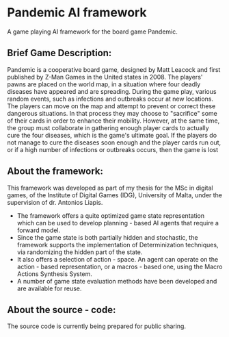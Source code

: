 # Pandemic AI framework
Α game playing AI framework for the board game Pandemic.

## Brief Game Description:
Pandemic is a cooperative board game, designed by Matt Leacock and first published by Z-Man Games in the United states in 2008.
The players' pawns are placed on the world map, in a situation where four deadly diseases have appeared and are spreading. During the game play, various random events, such as infections and outbreaks occur at new locations. The players can move on the map and attempt to prevent or correct these dangerous situations. In that process they may choose to "sacrifice" some of their cards in order to enhance their mobility. However, at the same time, the group must collaborate in gathering enough player cards to actually cure the four diseases, which is the game's ultimate goal. If the players do not manage to cure the diseases soon enough and the player cards run out, or if a high number of infections or outbreaks occurs, then the game is lost

## About the framework:
This framework was developed as part of my thesis for the MSc in digital games, of the Institute of Digital Games (IDG), University of Malta, under the supervision of dr. Antonios Liapis.

- The framework offers a quite optimized game state representation which can be used to develop planning - based AI agents that require a forward model. 
- Since the game state is both partially hidden and stochastic, the framework supports the implementation of Determinization techniques, via randomizing the hidden part of the state. 
- It also offers a selection of action - space. An agent can operate on the action - based representation, or a macros - based one, using the Macro Actions Synthesis System.
- A number of game state evaluation methods have been developed and are available for reuse.

## About the source - code:
The source code is currently being prepared for public sharing.
